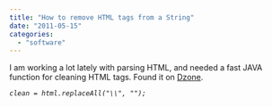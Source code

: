 ```yaml
---
title: "How to remove HTML tags from a String"
date: "2011-05-15"
categories: 
  - "software"
---
```


I am working a lot lately with parsing HTML, and needed a fast JAVA function for cleaning HTML tags. Found it on [Dzone](http://snippets.dzone.com/posts/show/4018).  
  
_`clean = html.replaceAll("\\", "");`_
